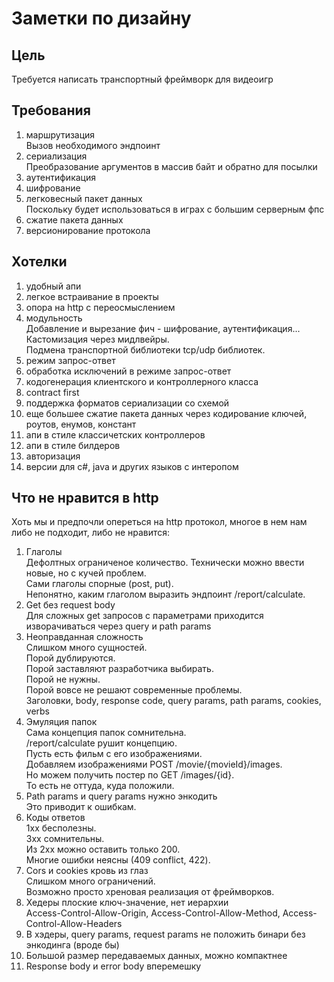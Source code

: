 # Заметки по дизайну

## Цель
Требуется написать транспортный фреймворк для видеоигр

## Требования
1. маршрутизация  
Вызов необходимого эндпоинт
2. сериализация  
Преобразование аргументов в массив байт и обратно для посылки
3. аутентификация
4. шифрование
5. легковесный пакет данных  
Поскольку будет использоваться в играх с большим серверным фпс
6. сжатие пакета данных
7. версионирование протокола

## Хотелки
1. удобный апи
2. легкое встраивание в проекты
3. опора на http с переосмыслением
4. модульность  
Добавление и вырезание фич - шифрование, аутентификация...  
Кастомизация через мидлвейры.  
Подмена транспортной библиотеки tcp/udp библиотек.  
5. режим запрос-ответ
6. обработка исключений в режиме запрос-ответ
7. кодогенерация клиентского и контроллерного класса
8. contract first
9. поддержка форматов сериализации со схемой
10. еще большее сжатие пакета данных через кодирование ключей, роутов, енумов, констант
11. апи в стиле классичетских контроллеров
12. апи в стиле билдеров
13. авторизация
14. версии для c#, java и других языков с интеропом

## Что не нравится в http
Хоть мы и предпочли опереться на http протокол, многое в нем нам либо не подходит, либо не нравится:
1. Глаголы  
Дефолтных ограниченое количество.
Технически можно ввести новые, но с кучей проблем.  
Сами глаголы спорные (post, put).  
Непонятно, каким глаголом выразить эндпоинт /report/calculate.  
2. Get без request body  
Для сложных get запросов с параметрами приходится изворачиваться через query и path params  
3. Неоправданная сложность  
Слишком много сущностей.  
Порой дублируются.  
Порой заставляют разработчика выбирать.  
Порой не нужны.  
Порой вовсе не решают современные проблемы.  
Заголовки, body, response code, query params, path params, cookies, verbs
4. Эмуляция папок  
Сама концепция папок сомнительна.  
/report/calculate рушит концепцию.  
Пусть есть фильм с его изображениями.  
Добавляем изображениями POST /movie/{movieId}/images.  
Но можем получить постер по GET /images/{id}.  
То есть не оттуда, куда положили.  
5. Path params и query params нужно энкодить  
Это приводит к ошибкам.  
6. Коды ответов  
1хх бесполезны.  
3хх сомнительны.  
Из 2xx можно оставить только 200.  
Многие ошибки неясны (409 conflict, 422).  
7. Cors и cookies кровь из глаз  
Слишком много ограничений.  
Возможно просто хреновая реализация от фреймворков.  
8. Хедеры плоские ключ-значение, нет иерархии  
Access-Control-Allow-Origin, Access-Control-Allow-Method, Access-Control-Allow-Headers
9. В хэдеры, query params, request params не положить бинари без энкодинга (вроде бы)  
10. Большой размер передаваемых данных, можно компактнее  
11. Response body и error body вперемешку    